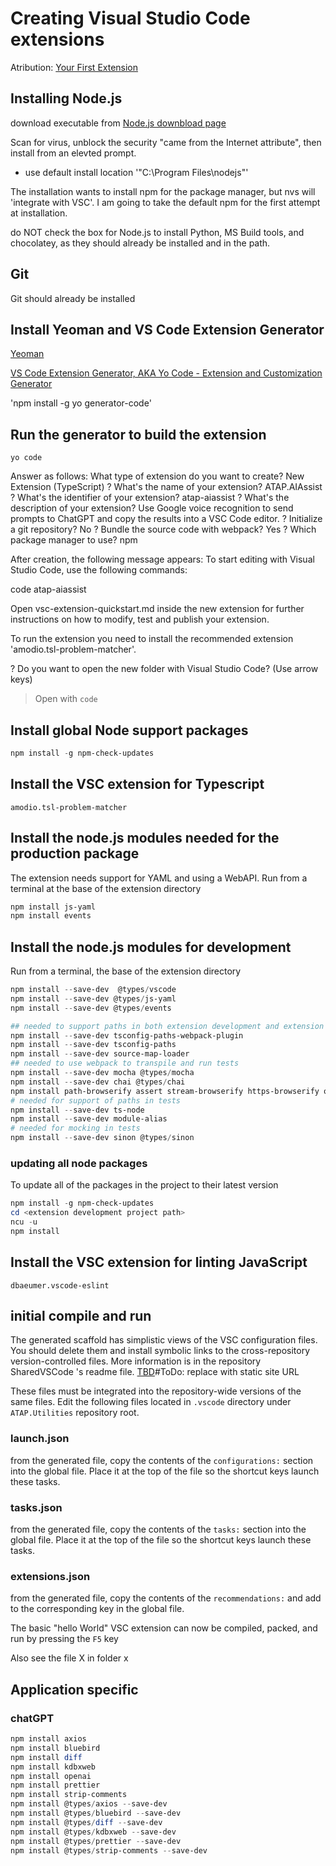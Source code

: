 # Creating Visual Studio Code extensions

Atribution:
[Your First Extension](https://code.visualstudio.com/api/get-started/your-first-extension)

## Installing Node.js

download executable from [Node.js downbload page](https://nodejs.org/en)

Scan for virus, unblock the security "came from the Internet attribute", then install from an elevted prompt.

- use default install location '"C:\Program Files\nodejs\"'

The installation wants to install npm for the package manager, but nvs will 'integrate with VSC'. I am going to take the default npm for the first attempt at installation.

do NOT check the box for Node.js to install Python, MS Build tools, and chocolatey, as they should already be installed and in the path.

## Git

Git should already be installed

## Install Yeoman and VS Code Extension Generator

[Yeoman](https://yeoman.io/)

[VS Code Extension Generator, AKA Yo Code - Extension and Customization Generator ](https://www.npmjs.com/package/generator-code)

'npm install -g yo generator-code'

## Run the generator to build the extension

`yo code`

Answer as follows:
What type of extension do you want to create? New Extension (TypeScript)
? What's the name of your extension? ATAP.AIAssist
? What's the identifier of your extension? atap-aiassist
? What's the description of your extension? Use Google voice recognition to send prompts to ChatGPT and copy the results
into a VSC Code editor.
? Initialize a git repository? No
? Bundle the source code with webpack? Yes
? Which package manager to use? npm

After creation, the following message appears:
To start editing with Visual Studio Code, use the following commands:

code atap-aiassist

Open vsc-extension-quickstart.md inside the new extension for further instructions
on how to modify, test and publish your extension.

To run the extension you need to install the recommended extension 'amodio.tsl-problem-matcher'.

? Do you want to open the new folder with Visual Studio Code? (Use arrow keys)

> Open with `code`

## Install global Node support packages

```Powershell
npm install -g npm-check-updates

```

## Install the VSC extension for Typescript

`amodio.tsl-problem-matcher`

## Install the node.js modules needed for the production package

The extension needs support for YAML and using a WebAPI. Run from a terminal at the base of the extension directory

```Powershell
npm install js-yaml
npm install events
```

## Install the node.js modules for development

Run from a terminal, the base of the extension directory

```Powershell
npm install --save-dev  @types/vscode
npm install --save-dev @types/js-yaml
npm install --save-dev @types/events

## needed to support paths in both extension development and extension testing
npm install --save-dev tsconfig-paths-webpack-plugin
npm install --save-dev tsconfig-paths
npm install --save-dev source-map-loader
## needed to use webpack to transpile and run tests
npm install --save-dev mocha @types/mocha
npm install --save-dev chai @types/chai
npm install path-browserify assert stream-browserify https-browserify os-browserify url --save-dev
# needed for support of paths in tests
npm install --save-dev ts-node
npm install --save-dev module-alias
# needed for mocking in tests
npm install --save-dev sinon @types/sinon
```

### updating all node packages

To update all of the packages in the project to their latest version

```Powershell
npm install -g npm-check-updates
cd <extension development project path>
ncu -u
npm install

```

## Install the VSC extension for linting JavaScript

`dbaeumer.vscode-eslint`

## initial compile and run

The generated scaffold has simplistic views of the VSC configuration files. You should delete them and install symbolic links to the cross-repository version-controlled files. More information is in the repository SharedVSCode 's readme file. [TBD](TBD)#ToDo: replace with static site URL

These files must be integrated into the repository-wide versions of the same files. Edit the following files located in `.vscode` directory under `ATAP.Utilities` repository root.

### launch.json

from the generated file, copy the contents of the `configurations:` section into the global file. Place it at the top of the file so the shortcut keys launch these tasks.

### tasks.json

from the generated file, copy the contents of the `tasks:` section into the global file. Place it at the top of the file so the shortcut keys launch these tasks.

### extensions.json

from the generated file, copy the contents of the `recommendations:` and add to the corresponding key in the global file.

The basic "hello World" VSC extension can now be compiled, packed, and run by pressing the `F5` key

Also see the file X in folder x

## Application specific

### chatGPT

```Powershell
npm install axios
npm install bluebird
npm install diff
npm install kdbxweb
npm install openai
npm install prettier
npm install strip-comments
npm install @types/axios --save-dev
npm install @types/bluebird --save-dev
npm install @types/diff --save-dev
npm install @types/kdbxweb --save-dev
npm install @types/prettier --save-dev
npm install @types/strip-comments --save-dev
```
